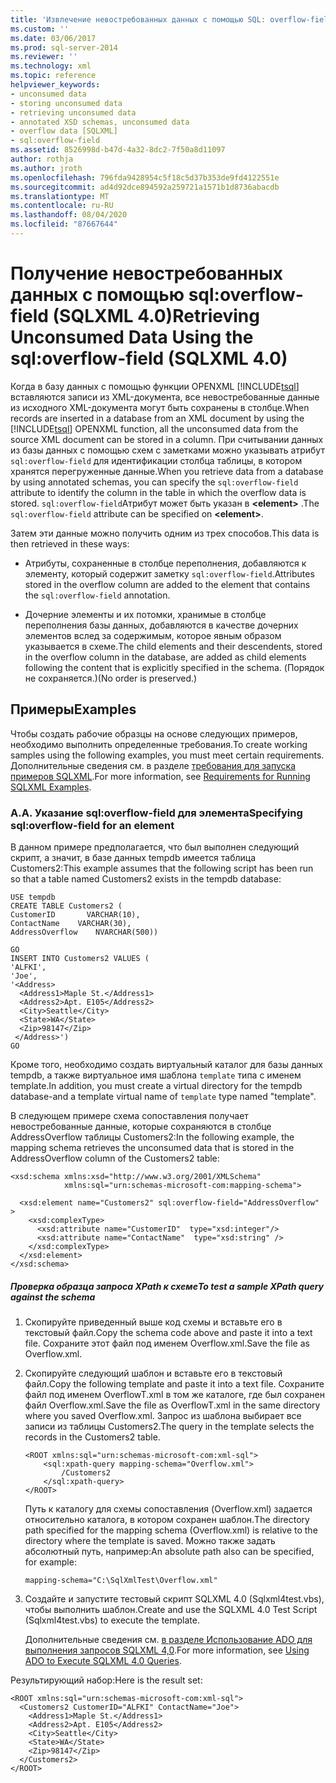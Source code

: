 ```yaml
---
title: 'Извлечение невостребованных данных с помощью SQL: overflow-field (SQLXML 4,0) | Документация Майкрософт'
ms.custom: ''
ms.date: 03/06/2017
ms.prod: sql-server-2014
ms.reviewer: ''
ms.technology: xml
ms.topic: reference
helpviewer_keywords:
- unconsumed data
- storing unconsumed data
- retrieving unconsumed data
- annotated XSD schemas, unconsumed data
- overflow data [SQLXML]
- sql:overflow-field
ms.assetid: 8526998d-b47d-4a32-8dc2-7f50a8d11097
author: rothja
ms.author: jroth
ms.openlocfilehash: 796fda9428954c5f18c5d37b353de9fd4122551e
ms.sourcegitcommit: ad4d92dce894592a259721a1571b1d8736abacdb
ms.translationtype: MT
ms.contentlocale: ru-RU
ms.lasthandoff: 08/04/2020
ms.locfileid: "87667644"
---
```

# <a name="retrieving-unconsumed-data-using-the-sqloverflow-field-sqlxml-40"></a><span data-ttu-id="11940-102">Получение невостребованных данных с помощью sql:overflow-field (SQLXML 4.0)</span><span class="sxs-lookup"><span data-stu-id="11940-102">Retrieving Unconsumed Data Using the sql:overflow-field (SQLXML 4.0)</span></span>
  <span data-ttu-id="11940-103">Когда в базу данных с помощью функции OPENXML [!INCLUDE[tsql](../../includes/tsql-md.md)] вставляются записи из XML-документа, все невостребованные данные из исходного XML-документа могут быть сохранены в столбце.</span><span class="sxs-lookup"><span data-stu-id="11940-103">When records are inserted in a database from an XML document by using the [!INCLUDE[tsql](../../includes/tsql-md.md)] OPENXML function, all the unconsumed data from the source XML document can be stored in a column.</span></span> <span data-ttu-id="11940-104">При считывании данных из базы данных с помощью схем с заметками можно указывать атрибут `sql:overflow-field` для идентификации столбца таблицы, в котором хранятся перегруженные данные.</span><span class="sxs-lookup"><span data-stu-id="11940-104">When you retrieve data from a database by using annotated schemas, you can specify the `sql:overflow-field` attribute to identify the column in the table in which the overflow data is stored.</span></span> <span data-ttu-id="11940-105">`sql:overflow-field`Атрибут может быть указан в **\<element>** .</span><span class="sxs-lookup"><span data-stu-id="11940-105">The `sql:overflow-field` attribute can be specified on **\<element>**.</span></span>  
  
 <span data-ttu-id="11940-106">Затем эти данные можно получить одним из трех способов.</span><span class="sxs-lookup"><span data-stu-id="11940-106">This data is then retrieved in these ways:</span></span>  
  
-   <span data-ttu-id="11940-107">Атрибуты, сохраненные в столбце переполнения, добавляются к элементу, который содержит заметку `sql:overflow-field`.</span><span class="sxs-lookup"><span data-stu-id="11940-107">Attributes stored in the overflow column are added to the element that contains the `sql:overflow-field` annotation.</span></span>  
  
-   <span data-ttu-id="11940-108">Дочерние элементы и их потомки, хранимые в столбце переполнения базы данных, добавляются в качестве дочерних элементов вслед за содержимым, которое явным образом указывается в схеме.</span><span class="sxs-lookup"><span data-stu-id="11940-108">The child elements and their descendents, stored in the overflow column in the database, are added as child elements following the content that is explicitly specified in the schema.</span></span> <span data-ttu-id="11940-109">(Порядок не сохраняется.)</span><span class="sxs-lookup"><span data-stu-id="11940-109">(No order is preserved.)</span></span>  
  
## <a name="examples"></a><span data-ttu-id="11940-110">Примеры</span><span class="sxs-lookup"><span data-stu-id="11940-110">Examples</span></span>  
 <span data-ttu-id="11940-111">Чтобы создать рабочие образцы на основе следующих примеров, необходимо выполнить определенные требования.</span><span class="sxs-lookup"><span data-stu-id="11940-111">To create working samples using the following examples, you must meet certain requirements.</span></span> <span data-ttu-id="11940-112">Дополнительные сведения см. в разделе [требования для запуска примеров SQLXML](../sqlxml/requirements-for-running-sqlxml-examples.md).</span><span class="sxs-lookup"><span data-stu-id="11940-112">For more information, see [Requirements for Running SQLXML Examples](../sqlxml/requirements-for-running-sqlxml-examples.md).</span></span>  
  
### <a name="a-specifying-sqloverflow-field-for-an-element"></a><span data-ttu-id="11940-113">A.</span><span class="sxs-lookup"><span data-stu-id="11940-113">A.</span></span> <span data-ttu-id="11940-114">Указание sql:overflow-field для элемента</span><span class="sxs-lookup"><span data-stu-id="11940-114">Specifying sql:overflow-field for an element</span></span>  
 <span data-ttu-id="11940-115">В данном примере предполагается, что был выполнен следующий скрипт, а значит, в базе данных tempdb имеется таблица Customers2:</span><span class="sxs-lookup"><span data-stu-id="11940-115">This example assumes that the following script has been run so that a table named Customers2 exists in the tempdb database:</span></span>  
  
```  
USE tempdb  
CREATE TABLE Customers2 (  
CustomerID       VARCHAR(10),   
ContactName    VARCHAR(30),   
AddressOverflow    NVARCHAR(500))  
  
GO  
INSERT INTO Customers2 VALUES (  
'ALFKI',   
'Joe',  
'<Address>  
  <Address1>Maple St.</Address1>  
  <Address2>Apt. E105</Address2>  
  <City>Seattle</City>  
  <State>WA</State>  
  <Zip>98147</Zip>  
 </Address>')  
GO  
```  
  
 <span data-ttu-id="11940-116">Кроме того, необходимо создать виртуальный каталог для базы данных tempdb, а также виртуальное имя шаблона `template` типа с именем template.</span><span class="sxs-lookup"><span data-stu-id="11940-116">In addition, you must create a virtual directory for the tempdb database-and a template virtual name of `template` type named "template".</span></span>  
  
 <span data-ttu-id="11940-117">В следующем примере схема сопоставления получает невостребованные данные, которые сохраняются в столбце AddressOverflow таблицы Customers2:</span><span class="sxs-lookup"><span data-stu-id="11940-117">In the following example, the mapping schema retrieves the unconsumed data that is stored in the AddressOverflow column of the Customers2 table:</span></span>  
  
```  
<xsd:schema xmlns:xsd="http://www.w3.org/2001/XMLSchema"  
            xmlns:sql="urn:schemas-microsoft-com:mapping-schema">  
  
  <xsd:element name="Customers2" sql:overflow-field="AddressOverflow" >  
    <xsd:complexType>  
      <xsd:attribute name="CustomerID"  type="xsd:integer"/>  
      <xsd:attribute name="ContactName"  type="xsd:string" />  
    </xsd:complexType>  
  </xsd:element>  
</xsd:schema>  
```  
  
##### <a name="to-test-a-sample-xpath-query-against-the-schema"></a><span data-ttu-id="11940-118">Проверка образца запроса XPath к схеме</span><span class="sxs-lookup"><span data-stu-id="11940-118">To test a sample XPath query against the schema</span></span>  
  
1.  <span data-ttu-id="11940-119">Скопируйте приведенный выше код схемы и вставьте его в текстовый файл.</span><span class="sxs-lookup"><span data-stu-id="11940-119">Copy the schema code above and paste it into a text file.</span></span> <span data-ttu-id="11940-120">Сохраните этот файл под именем Overflow.xml.</span><span class="sxs-lookup"><span data-stu-id="11940-120">Save the file as Overflow.xml.</span></span>  
  
2.  <span data-ttu-id="11940-121">Скопируйте следующий шаблон и вставьте его в текстовый файл.</span><span class="sxs-lookup"><span data-stu-id="11940-121">Copy the following template and paste it into a text file.</span></span> <span data-ttu-id="11940-122">Сохраните файл под именем OverflowT.xml в том же каталоге, где был сохранен файл Overflow.xml.</span><span class="sxs-lookup"><span data-stu-id="11940-122">Save the file as OverflowT.xml in the same directory where you saved Overflow.xml.</span></span> <span data-ttu-id="11940-123">Запрос из шаблона выбирает все записи из таблицы Customers2.</span><span class="sxs-lookup"><span data-stu-id="11940-123">The query in the template selects the records in the Customers2 table.</span></span>  
  
    ```  
    <ROOT xmlns:sql="urn:schemas-microsoft-com:xml-sql">  
        <sql:xpath-query mapping-schema="Overflow.xml">  
            /Customers2  
        </sql:xpath-query>  
    </ROOT>  
    ```  
  
     <span data-ttu-id="11940-124">Путь к каталогу для схемы сопоставления (Overflow.xml) задается относительно каталога, в котором сохранен шаблон.</span><span class="sxs-lookup"><span data-stu-id="11940-124">The directory path specified for the mapping schema (Overflow.xml) is relative to the directory where the template is saved.</span></span> <span data-ttu-id="11940-125">Можно также задать абсолютный путь, например:</span><span class="sxs-lookup"><span data-stu-id="11940-125">An absolute path also can be specified, for example:</span></span>  
  
    ```  
    mapping-schema="C:\SqlXmlTest\Overflow.xml"  
    ```  
  
3.  <span data-ttu-id="11940-126">Создайте и запустите тестовый скрипт SQLXML 4.0 (Sqlxml4test.vbs), чтобы выполнить шаблон.</span><span class="sxs-lookup"><span data-stu-id="11940-126">Create and use the SQLXML 4.0 Test Script (Sqlxml4test.vbs) to execute the template.</span></span>  
  
     <span data-ttu-id="11940-127">Дополнительные сведения см. [в разделе Использование ADO для выполнения запросов SQLXML 4,0](../sqlxml/using-ado-to-execute-sqlxml-4-0-queries.md).</span><span class="sxs-lookup"><span data-stu-id="11940-127">For more information, see [Using ADO to Execute SQLXML 4.0 Queries](../sqlxml/using-ado-to-execute-sqlxml-4-0-queries.md).</span></span>  
  
 <span data-ttu-id="11940-128">Результирующий набор:</span><span class="sxs-lookup"><span data-stu-id="11940-128">Here is the result set:</span></span>  
  
```  
<ROOT xmlns:sql="urn:schemas-microsoft-com:xml-sql">  
  <Customers2 CustomerID="ALFKI" ContactName="Joe">  
    <Address1>Maple St.</Address1>   
    <Address2>Apt. E105</Address2>   
    <City>Seattle</City>   
    <State>WA</State>   
    <Zip>98147</Zip>   
  </Customers2>  
</ROOT>  
```  
  
  
